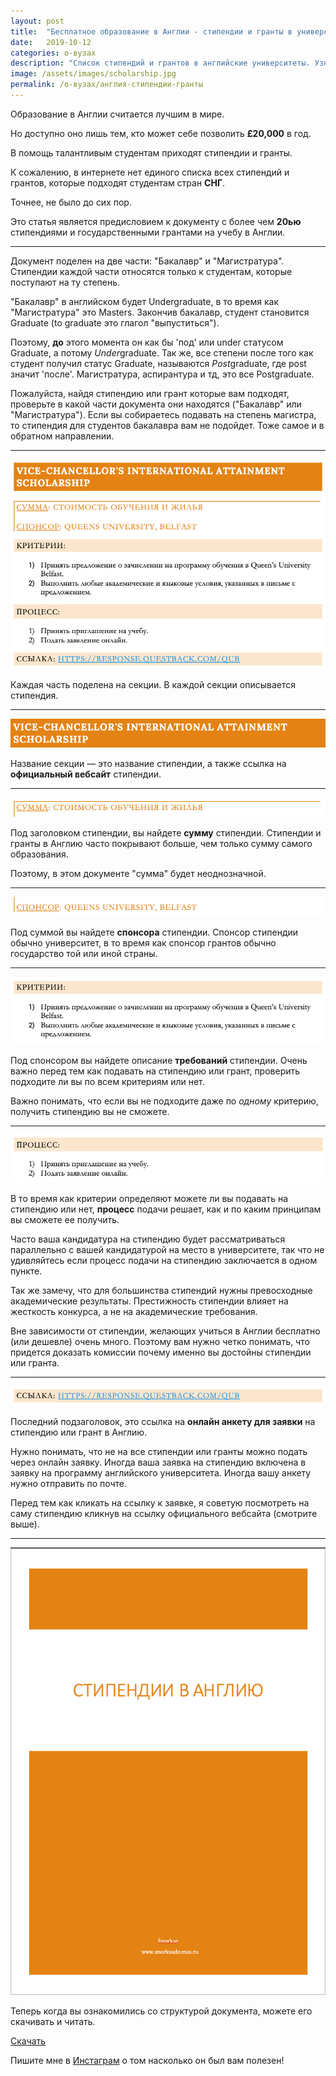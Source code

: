```yaml
---
layout: post
title:  "Бесплатное образование в Англии - стипендии и гранты в университеты"
date:   2019-10-12
categories: о-вузах
description: "Список стипендий и грантов в английские университеты. Узнайте, как получить бесплатное образование в Англии"
image: /assets/images/scholarship.jpg
permalink: /о-вузах/англия-стипендии-гранты
---
```

Образование в Англии считается лучшим в мире. 

Но доступно оно лишь тем, кто может себе позволить **£20,000** в год. 

В помощь талантливым студентам приходят стипендии и гранты.

К сожалению, в интернете нет единого списка всех стипендий и грантов, которые подходят студентам стран **СНГ**. 

Точнее, не было до сих пор. 

Это статья является предисловием к документу с более чем **20ью** стипендиями и государственными грантами на учебу в Англии.
- - -
Документ поделен на две части: "Бакалавр" и "Магистратура". Стипендии каждой части относятся только к студентам, которые поступают на ту степень. 

"Бакалавр" в английском будет Undergraduate, в то время как "Магистратура" это Masters. Закончив бакалавр, студент становится Graduate (to graduate это глагол "выпуститься"). 

Поэтому, **до** этого момента он как бы 'под' или under статусом Graduate, а потому *Under*graduate. Так же, все степени после того как студент получил статус Graduate, называются *Post*graduate, где post значит 'после'. Магистратура, аспирантура и тд, это все Postgraduate.

Пожалуйста, найдя стипендию или грант которые вам подходят, проверьте в какой части документа они находятся ("Бакалавр" или "Магистратура"). Если вы собираетесь подавать на степень магистра, то стипендия для студентов бакалавра вам не подойдет. Тоже самое и в обратном направлении.
- - -
<img class="photo-center" src="/assets/images/scholarship_main.png" alt="В каждой секции описывается стипендия.">

Каждая часть поделена на секции. В каждой секции описывается стипендия.
- - -
<img class="photo-center" src="/assets/images/scholarship_title.png" alt="Заголовок — это название стипендии.">

Название секции — это название стипендии, а также ссылка на **официальный вебсайт** стипендии.
- - -
<img class="photo-center" src="/assets/images/scholarship_sum.png" alt="Первый подзаголовок, это сумма стипендии.">

Под заголовком стипендии, вы найдете **сумму** стипендии. Стипендии и гранты в Англию часто покрывают больше, чем только сумму самого образования.

Поэтому, в этом документе "сумма" будет неоднозначной.
- - -
<img class="photo-center" src="/assets/images/scholarship_sponsor.png" alt="Второй подзаголовок, это спонсор стипендии">

Под суммой вы найдете **спонсора** стипендии. Спонсор стипендии обычно университет, в то время как спонсор грантов обычно государство той или иной страны.
- - -
<img class="photo-center" src="/assets/images/scholarship_criteria.png" alt="Третий подзаголовок и параграф, это описание требований стипендии.">

Под спонсором вы найдете описание **требований** стипендии. Очень важно перед тем как подавать на стипендию или грант, проверить подходите ли вы по всем критериям или нет.

Важно понимать, что если вы не подходите даже по *одному* критерию, получить стипендию вы не сможете. 
- - -
<img class="photo-center" src="/assets/images/scholarship_process.png" alt="Четвертый подзаголовок и параграф, это описание процесса подачи стипендии.">

В то время как критерии определяют можете ли вы подавать на стипендию или нет, **процесс** подачи решает, как и по каким принципам вы сможете ее получить.

Часто ваша кандидатура на стипендию будет рассматриваться параллельно с вашей кандидатурой на место в университете, так что не удивляйтесь если процесс подачи на стипендию заключается в одном пункте.

Так же замечу, что для большинства стипендий нужны превосходные академические результаты. Престижность стипендии влияет на жесткость конкурса, а не на академические требования. 

Вне зависимости от стипендии, желающих учиться в Англии бесплатно (или дешевле) очень много. Поэтому вам нужно четко понимать, что придется доказать комиссии почему именно вы достойны стипендии или гранта.
- - -
<img class="photo-center" src="/assets/images/scholarship_link.png" alt="Пятый подзаголовок, это ссылка на онлайн заявку.">

Последний подзаголовок, это ссылка на **онлайн анкету для заявки** на стипендию или грант в Англию.

Нужно понимать, что не на все стипендии или гранты можно подать через онлайн заявку. Иногда ваша заявка на стипендию включена в заявку на программу английского университета. Иногда вашу анкету нужно отправить по почте.

Перед тем как кликать на ссылку к заявке, я советую посмотреть на саму стипендию кликнув на ссылку официального вебсайта (смотрите выше).
- - -
<div class="document-flex">
    <div class="col-sm-6">
        <img class="photo-center" src="/assets/images/scholarship_cover.png" alt="Документ со стипендиями и грантами на учебу в Англию">
    </div>
    <div class="col-sm-6">
        <p>Теперь когда вы ознакомились со структурой документа, можете его скачивать и читать.</p>
        <a href="/assets/pdf_files/cтипендии-в-англию.pdf" target="_blank"><div class="btn bigger-btn">Скачать</div></a>
<!--         <a href="../assets/practice_papers/year-7-maths-specimen-paper-c.pdf" taret="_blank" class="btn separator-10">Скачать</a> -->
        <p>Пишите мне в <a href="https://www.instagram.com/snorkusdomus/">Инстаграм</a> о том насколько он был вам полезен!</p>   
    </div>
</div>
